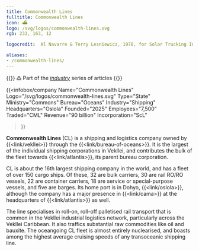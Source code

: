 ```yaml
---
title: Commonwealth Lines
fulltitle: Commonwealth Lines
icon: ⛴️
logo: /svg/logos/commonwealth-lines.svg
rgb: 232, 163, 12

logocredit:  Al Navarre & Terry Lesniewicz, 1978, for Solar Trucking Incorporated.

aliases:
- /commonwealth-lines/
---
```

{{<note>}}
߷ Part of the *[industry](/industry/)* series of articles
{{</note>}}

{{<infobox/company
	 Name="Commonwealth Lines"
	 Logo="/svg/logos/commonwealth-lines.svg"
	 Type="State"
	 Ministry="Commons"
	 Bureau="Oceans"
	 Industry="Shipping"
	 Headquarters="Oslola"
	 Founded="2025"
	 Employees="7,500"
	 Traded="CML"
	 Revenue="90 billion"
	 Incorporation="ScL"
 >}}

<span class="fi fi-min-CL fis"></span>  **Commonwealth Lines** (CL) is a shipping and logistics company owned by {{<link/vekllei>}} through the {{<link/bureau-of-oceans>}}. It is the largest of the individual shipping corporations in Vekllei, and contributes the bulk of the fleet towards {{<link/atlantis>}}, its parent bureau corporation.

CL is about the 16th largest shipping company in the world, and has a fleet of over 150 cargo ships. Of these, 32 are bulk carriers, 30 are rail RO/RO vessels, 22 are container carriers, 18 are service or special-purpose vessels, and five are barges. Its home port is in Dohyo, {{<link/oslola>}}, although the company has a major presence in {{<link/cama>}} at the headquarters of {{<link/atlantis>}} as well.

The line specialises in roll-on, roll-off palletised rail transport that is common in the Vekllei industrial logistics network, particularly across the Vekllei Caribbean. It also traffics substantial raw commodities like oil and bauxite. The oceangoing CL fleet is almost entirely nuclearised, and boasts among the highest average cruising speeds of any transoceanic shipping line.